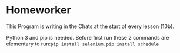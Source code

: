# Homeworker

This Program is writing in the Chats at the start of every lesson (10b).

Python 3 and pip is needed.
Before first run these 2 commands are elementary to run:`pip install selenium`, `pip install schedule`
